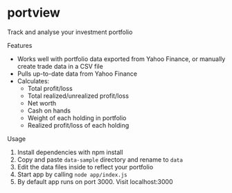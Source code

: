 # portview
Track and analyse your investment portfolio

Features
* Works well with portfolio data exported from Yahoo Finance, or manually create trade data in a CSV file
* Pulls up-to-date data from Yahoo Finance
* Calculates:
  * Total profit/loss
  * Total realized/unrealized profit/loss
  * Net worth
  * Cash on hands
  * Weight of each holding in portfolio
  * Realized profit/loss of each holding



Usage
1. Install dependencies with npm install
2. Copy and paste `data-sample` directory and rename to `data`
3. Edit the data files inside to reflect your portfolio
4. Start app by calling `node app/index.js`
5. By default app runs on port 3000. Visit localhost:3000

